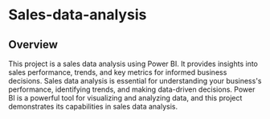 # Sales-data-analysis

## Overview

This project is a sales data analysis using Power BI. It provides insights into sales performance, trends, and key metrics for informed business decisions. Sales data analysis is essential for understanding your business's performance, identifying trends, and making data-driven decisions. Power BI is a powerful tool for visualizing and analyzing data, and this project demonstrates its capabilities in sales data analysis.


